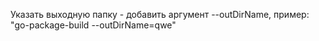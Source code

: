 Указать выходную папку - добавить аргумент --outDirName, пример: "go-package-build --outDirName=qwe"
